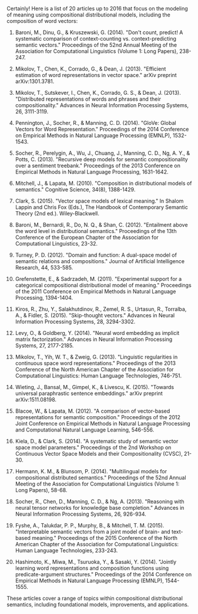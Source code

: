 Certainly! Here is a list of 20 articles up to 2016 that focus on the modeling of meaning using compositional distributional models, including the composition of word vectors:

1. Baroni, M., Dinu, G., & Kruszewski, G. (2014). "Don't count, predict! A systematic comparison of context-counting vs. context-predicting semantic vectors." Proceedings of the 52nd Annual Meeting of the Association for Computational Linguistics (Volume 1: Long Papers), 238-247.

2. Mikolov, T., Chen, K., Corrado, G., & Dean, J. (2013). "Efficient estimation of word representations in vector space." arXiv preprint arXiv:1301.3781.

3. Mikolov, T., Sutskever, I., Chen, K., Corrado, G. S., & Dean, J. (2013). "Distributed representations of words and phrases and their compositionality." Advances in Neural Information Processing Systems, 26, 3111-3119.

4. Pennington, J., Socher, R., & Manning, C. D. (2014). "GloVe: Global Vectors for Word Representation." Proceedings of the 2014 Conference on Empirical Methods in Natural Language Processing (EMNLP), 1532-1543.

5. Socher, R., Perelygin, A., Wu, J., Chuang, J., Manning, C. D., Ng, A. Y., & Potts, C. (2013). "Recursive deep models for semantic compositionality over a sentiment treebank." Proceedings of the 2013 Conference on Empirical Methods in Natural Language Processing, 1631-1642.

6. Mitchell, J., & Lapata, M. (2010). "Composition in distributional models of semantics." Cognitive Science, 34(8), 1388-1429.

7. Clark, S. (2015). "Vector space models of lexical meaning." In Shalom Lappin and Chris Fox (Eds.), The Handbook of Contemporary Semantic Theory (2nd ed.). Wiley-Blackwell.

8. Baroni, M., Bernardi, R., Do, N. Q., & Shan, C. (2012). "Entailment above the word level in distributional semantics." Proceedings of the 13th Conference of the European Chapter of the Association for Computational Linguistics, 23-32.

9. Turney, P. D. (2012). "Domain and function: A dual-space model of semantic relations and compositions." Journal of Artificial Intelligence Research, 44, 533-585.

10. Grefenstette, E., & Sadrzadeh, M. (2011). "Experimental support for a categorical compositional distributional model of meaning." Proceedings of the 2011 Conference on Empirical Methods in Natural Language Processing, 1394-1404.

11. Kiros, R., Zhu, Y., Salakhutdinov, R., Zemel, R. S., Urtasun, R., Torralba, A., & Fidler, S. (2015). "Skip-thought vectors." Advances in Neural Information Processing Systems, 28, 3294-3302.

12. Levy, O., & Goldberg, Y. (2014). "Neural word embedding as implicit matrix factorization." Advances in Neural Information Processing Systems, 27, 2177-2185.

13. Mikolov, T., Yih, W. T., & Zweig, G. (2013). "Linguistic regularities in continuous space word representations." Proceedings of the 2013 Conference of the North American Chapter of the Association for Computational Linguistics: Human Language Technologies, 746-751.

14. Wieting, J., Bansal, M., Gimpel, K., & Livescu, K. (2015). "Towards universal paraphrastic sentence embeddings." arXiv preprint arXiv:1511.08198.

15. Blacoe, W., & Lapata, M. (2012). "A comparison of vector-based representations for semantic composition." Proceedings of the 2012 Joint Conference on Empirical Methods in Natural Language Processing and Computational Natural Language Learning, 546-556.

16. Kiela, D., & Clark, S. (2014). "A systematic study of semantic vector space model parameters." Proceedings of the 2nd Workshop on Continuous Vector Space Models and their Compositionality (CVSC), 21-30.

17. Hermann, K. M., & Blunsom, P. (2014). "Multilingual models for compositional distributed semantics." Proceedings of the 52nd Annual Meeting of the Association for Computational Linguistics (Volume 1: Long Papers), 58-68.

18. Socher, R., Chen, D., Manning, C. D., & Ng, A. (2013). "Reasoning with neural tensor networks for knowledge base completion." Advances in Neural Information Processing Systems, 26, 926-934.

19. Fyshe, A., Talukdar, P. P., Murphy, B., & Mitchell, T. M. (2015). "Interpretable semantic vectors from a joint model of brain- and text-based meaning." Proceedings of the 2015 Conference of the North American Chapter of the Association for Computational Linguistics: Human Language Technologies, 233-243.

20. Hashimoto, K., Miwa, M., Tsuruoka, Y., & Sasaki, Y. (2014). "Jointly learning word representations and composition functions using predicate-argument structures." Proceedings of the 2014 Conference on Empirical Methods in Natural Language Processing (EMNLP), 1544-1555.

These articles cover a range of topics within compositional distributional semantics, including foundational models, improvements, and applications.